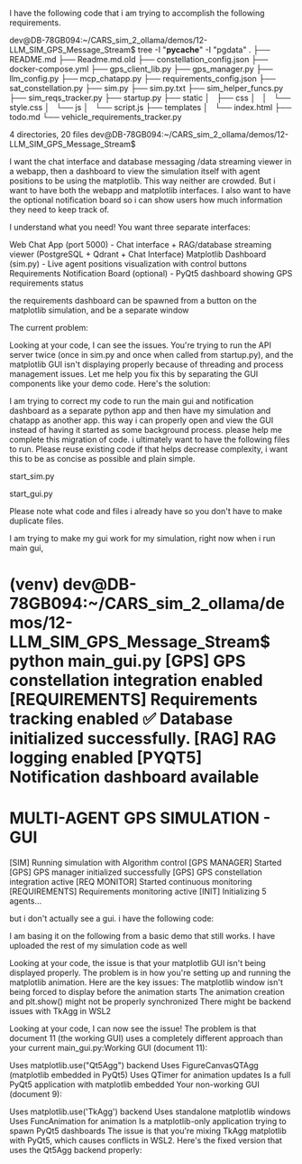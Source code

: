 I have the following code that i am trying to accomplish the following requirements.

dev@DB-78GB094:~/CARS_sim_2_ollama/demos/12-LLM_SIM_GPS_Message_Stream$ tree -I "__pycache__" -I "pgdata"
.
├── README.md
├── Readme.md.old
├── constellation_config.json
├── docker-compose.yml
├── gps_client_lib.py
├── gps_manager.py
├── llm_config.py
├── mcp_chatapp.py
├── requirements_config.json
├── sat_constellation.py
├── sim.py
├── sim.py.txt
├── sim_helper_funcs.py
├── sim_reqs_tracker.py
├── startup.py
├── static
│   ├── css
│   │   └── style.css
│   └── js
│       └── script.js
├── templates
│   └── index.html
├── todo.md
└── vehicle_requirements_tracker.py

4 directories, 20 files
dev@DB-78GB094:~/CARS_sim_2_ollama/demos/12-LLM_SIM_GPS_Message_Stream$




I want the chat interface and database messaging /data streaming viewer in a webapp, then a dashboard to view the simulation itself with agent positions to be using the matplotlib. This way neither are crowded. But i want to have both the webapp and matplotlib interfaces. I also want to have the optional notification board so i can show users how much information they need to keep track of.


I understand what you need! You want three separate interfaces:

Web Chat App (port 5000) - Chat interface + RAG/database streaming viewer (PostgreSQL + Qdrant + Chat Interface)
Matplotlib Dashboard (sim.py) - Live agent positions visualization with control buttons
Requirements Notification Board (optional) - PyQt5 dashboard showing GPS requirements status


the requirements dashboard can be spawned from a button on the matplotlib simulation, and be a separate window

The current problem:

Looking at your code, I can see the issues. You're trying to run the API server twice (once in sim.py and once when called from startup.py), and the matplotlib GUI isn't displaying properly because of threading and process management issues.
Let me help you fix this by separating the GUI components like your demo code. Here's the solution:


I am trying to correct my code to run the main gui and notification dashboard as a separate python app and then have my simulation and chatapp as another app. this way i can properly open and view the GUI instead of having it started as some background process. please help me complete this migration of code. i ultimately want to have the following files to run. Please reuse existing code if that helps decrease complexity, i want this to be as concise as possible and plain simple.

start_sim.py

start_gui.py

Please note what code and files i already have so you don't have to make duplicate files.



I am trying to make my gui work for my simulation, right now when i run main gui, 

(venv) dev@DB-78GB094:~/CARS_sim_2_ollama/demos/12-LLM_SIM_GPS_Message_Stream$ python main_gui.py
[GPS] GPS constellation integration enabled
[REQUIREMENTS] Requirements tracking enabled
✅ Database initialized successfully.
[RAG] RAG logging enabled
[PYQT5] Notification dashboard available
============================================================
MULTI-AGENT GPS SIMULATION - GUI
============================================================
[SIM] Running simulation with Algorithm control
[GPS MANAGER] Started
[GPS] GPS manager initialized successfully
[GPS] GPS constellation integration active
[REQ MONITOR] Started continuous monitoring
[REQUIREMENTS] Requirements monitoring active
[INIT] Initializing 5 agents...

but i don't actually see a gui. i have the following code:

I am basing it on the following from a basic demo that still works. I have uploaded the rest of my simulation code as well


Looking at your code, the issue is that your matplotlib GUI isn't being displayed properly. The problem is in how you're setting up and running the matplotlib animation. Here are the key issues:
The matplotlib window isn't being forced to display before the animation starts
The animation creation and plt.show() might not be properly synchronized
There might be backend issues with TkAgg in WSL2


Looking at your code, I can now see the issue! The problem is that document 11 (the working GUI) uses a completely different approach than your current main_gui.py:Working GUI (document 11):

Uses matplotlib.use("Qt5Agg") backend
Uses FigureCanvasQTAgg (matplotlib embedded in PyQt5)
Uses QTimer for animation updates
Is a full PyQt5 application with matplotlib embedded
Your non-working GUI (document 9):

Uses matplotlib.use('TkAgg') backend
Uses standalone matplotlib windows
Uses FuncAnimation for animation
Is a matplotlib-only application trying to spawn PyQt5 dashboards
The issue is that you're mixing TkAgg matplotlib with PyQt5, which causes conflicts in WSL2. Here's the fixed version that uses the Qt5Agg backend properly: